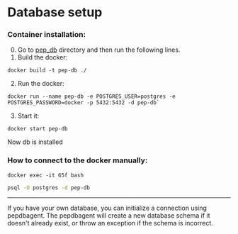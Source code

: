 # Database setup

### Container installation: 

0) Go to [pep_db](pep_db)  directory and then run the following lines. <br />
1) Build the docker: 
```
docker build -t pep-db ./
``` 
2) Run the docker:
```
docker run --name pep-db -e POSTGRES_USER=postgres -e POSTGRES_PASSWORD=docker -p 5432:5432 -d pep-db` 
```

3) Start it:
```
docker start pep-db
```

Now db is installed

### How to connect to the docker manually:
```
docker exec -it 65f bash
```

```bash
psql -U postgres -d pep-db
```


---
If you have your own database, you can initialize a connection using pepdbagent. 
The pepdbagent will create a new database schema if it doesn't already exist, or throw an exception if the schema is incorrect.